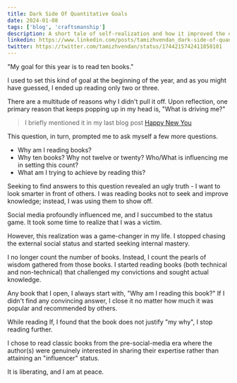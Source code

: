 ```yaml
---
title: Dark Side Of Quantitative Goals
date: 2024-01-08
tags: ['blog', 'craftsmanship']
description: A short tale of self-realization and how it improved the quality of my life.
linkedin: https://www.linkedin.com/posts/tamizhvendan_dark-side-of-quantitative-goals-activity-7149981259102924800-JxKU
twitter: https://twitter.com/tamizhvendan/status/1744215742411858101
---
```


"My goal for this year is to read ten books." 

I used to set this kind of goal at the beginning of the year, and as you might have guessed, I ended up reading only two or three. 

There are a multitude of reasons why I didn't pull it off. Upon reflection, one primary reason that keeps popping up in my head is, "What is driving me?"

> I briefly mentioned it in my last blog post [Happy New You](/blog/happy-new-you)

This question, in turn, prompted me to ask myself a few more questions.

* Why am I reading books?
* Why ten books? Why not twelve or twenty? Who/What is influencing me in setting this count?
* What am I trying to achieve by reading this?

Seeking to find answers to this question revealed an ugly truth - I want to look smarter in front of others. I was reading books not to seek and improve knowledge; instead, I was using them to show off.

Social media profoundly influenced me, and I succumbed to the status game. It took some time to realize that I was a victim. 

However, this realization was a game-changer in my life. I stopped chasing the external social status and started seeking internal mastery. 

I no longer count the number of books. Instead, I count the pearls of wisdom gathered from those books. I started reading books (both technical and non-technical) that challenged my convictions and sought actual knowledge.

Any book that I open, I always start with, "Why am I reading this book?" If I didn't find any convincing answer, I close it no matter how much it was popular and recommended by others. 

While reading If, I found that the book does not justify "my why", I stop reading further.   

I chose to read classic books from the pre-social-media era where the author(s) were genuinely interested in sharing their expertise rather than attaining an "influencer" status. 

It is liberating, and I am at peace. 